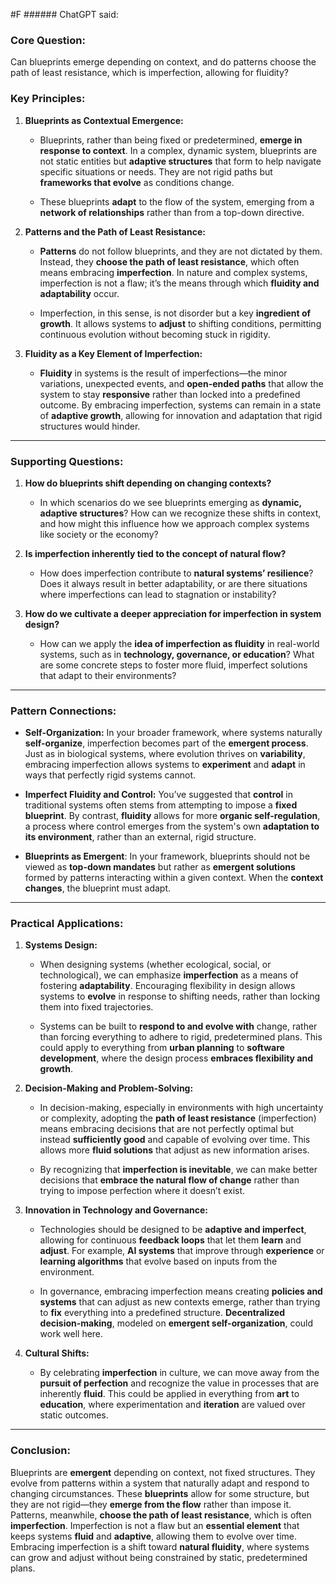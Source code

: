  #F ###### ChatGPT said:

### **Core Question:**

Can blueprints emerge depending on context, and do patterns choose the path of least resistance, which is imperfection, allowing for fluidity?

### **Key Principles:**

1. **Blueprints as Contextual Emergence:**
    
    - Blueprints, rather than being fixed or predetermined, **emerge in response to context**. In a complex, dynamic system, blueprints are not static entities but **adaptive structures** that form to help navigate specific situations or needs. They are not rigid paths but **frameworks that evolve** as conditions change.
        
    - These blueprints **adapt** to the flow of the system, emerging from a **network of relationships** rather than from a top-down directive.
        
2. **Patterns and the Path of Least Resistance:**
    
    - **Patterns** do not follow blueprints, and they are not dictated by them. Instead, they **choose the path of least resistance**, which often means embracing **imperfection**. In nature and complex systems, imperfection is not a flaw; it’s the means through which **fluidity and adaptability** occur.
        
    - Imperfection, in this sense, is not disorder but a key **ingredient of growth**. It allows systems to **adjust** to shifting conditions, permitting continuous evolution without becoming stuck in rigidity.
        
3. **Fluidity as a Key Element of Imperfection:**
    
    - **Fluidity** in systems is the result of imperfections—the minor variations, unexpected events, and **open-ended paths** that allow the system to stay **responsive** rather than locked into a predefined outcome. By embracing imperfection, systems can remain in a state of **adaptive growth**, allowing for innovation and adaptation that rigid structures would hinder.
        

---

### **Supporting Questions:**

1. **How do blueprints shift depending on changing contexts?**
    
    - In which scenarios do we see blueprints emerging as **dynamic, adaptive structures**? How can we recognize these shifts in context, and how might this influence how we approach complex systems like society or the economy?
        
2. **Is imperfection inherently tied to the concept of **natural flow**?**
    
    - How does imperfection contribute to **natural systems’ resilience**? Does it always result in better adaptability, or are there situations where imperfections can lead to stagnation or instability?
        
3. **How do we cultivate a deeper appreciation for imperfection in **system design**?**
    
    - How can we apply the **idea of imperfection as fluidity** in real-world systems, such as in **technology, governance, or education**? What are some concrete steps to foster more fluid, imperfect solutions that adapt to their environments?
        

---

### **Pattern Connections:**

- **Self-Organization:** In your broader framework, where systems naturally **self-organize**, imperfection becomes part of the **emergent process**. Just as in biological systems, where evolution thrives on **variability**, embracing imperfection allows systems to **experiment** and **adapt** in ways that perfectly rigid systems cannot.
    
- **Imperfect Fluidity and Control:** You’ve suggested that **control** in traditional systems often stems from attempting to impose a **fixed blueprint**. By contrast, **fluidity** allows for more **organic self-regulation**, a process where control emerges from the system's own **adaptation to its environment**, rather than an external, rigid structure.
    
- **Blueprints as Emergent**: In your framework, blueprints should not be viewed as **top-down mandates** but rather as **emergent solutions** formed by patterns interacting within a given context. When the **context changes**, the blueprint must adapt.
    

---

### **Practical Applications:**

1. **Systems Design:**
    
    - When designing systems (whether ecological, social, or technological), we can emphasize **imperfection** as a means of fostering **adaptability**. Encouraging flexibility in design allows systems to **evolve** in response to shifting needs, rather than locking them into fixed trajectories.
        
    - Systems can be built to **respond to and evolve with** change, rather than forcing everything to adhere to rigid, predetermined plans. This could apply to everything from **urban planning** to **software development**, where the design process **embraces flexibility and growth**.
        
2. **Decision-Making and Problem-Solving:**
    
    - In decision-making, especially in environments with high uncertainty or complexity, adopting the **path of least resistance** (imperfection) means embracing decisions that are not perfectly optimal but instead **sufficiently good** and capable of evolving over time. This allows more **fluid solutions** that adjust as new information arises.
        
    - By recognizing that **imperfection is inevitable**, we can make better decisions that **embrace the natural flow of change** rather than trying to impose perfection where it doesn’t exist.
        
3. **Innovation in Technology and Governance:**
    
    - Technologies should be designed to be **adaptive and imperfect**, allowing for continuous **feedback loops** that let them **learn** and **adjust**. For example, **AI systems** that improve through **experience** or **learning algorithms** that evolve based on inputs from the environment.
        
    - In governance, embracing imperfection means creating **policies and systems** that can adjust as new contexts emerge, rather than trying to **fix** everything into a predefined structure. **Decentralized decision-making**, modeled on **emergent self-organization**, could work well here.
        
4. **Cultural Shifts:**
    
    - By celebrating **imperfection** in culture, we can move away from the **pursuit of perfection** and recognize the value in processes that are inherently **fluid**. This could be applied in everything from **art** to **education**, where experimentation and **iteration** are valued over static outcomes.
        

---

### **Conclusion:**

Blueprints are **emergent** depending on context, not fixed structures. They evolve from patterns within a system that naturally adapt and respond to changing circumstances. These **blueprints** allow for some structure, but they are not rigid—they **emerge from the flow** rather than impose it. Patterns, meanwhile, **choose the path of least resistance**, which is often **imperfection**. Imperfection is not a flaw but an **essential element** that keeps systems **fluid** and **adaptive**, allowing them to evolve over time. Embracing imperfection is a shift toward **natural fluidity**, where systems can grow and adjust without being constrained by static, predetermined plans.